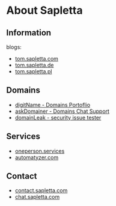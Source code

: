 # About Sapletta

## Information
blogs:

+ [tom.sapletta.com](http://tom.sapletta.com)
+ [tom.sapletta.de](http://tom.sapletta.de)
+ [tom.sapletta.pl](http://tom.sapletta.pl)


## Domains

+ [digitName - Domains Portoflio](http://www.digitname.com)
+ [askDomainer - Domains Chat Support](http://www.digitname.com)
+ [domainLeak - security issue tester](http://www.domainleak.com)

## Services

+ [oneperson.services](http://www.oneperson.services)
+ [automatyzer.com](http://www.automatyzer.com)


## Contact  
+ [contact.sapletta.com]()
+ [chat.sapletta.com]()


